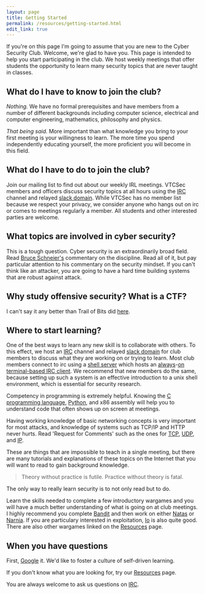 ```yaml
---
layout: page
title: Getting Started
permalink: /resources/getting-started.html
edit_link: true
---
```


If you're on this page I'm going to assume that you are new to the Cyber Security Club.
Welcome, we're glad to have you.
This page is intended to help you start participating in the club.
We host weekly meetings that offer students the opportunity to learn many security topics that are never taught in classes.

## What do I have to know to join the club?
*Nothing.*
We have no formal prerequisites and have members from a number of different backgrounds including computer science, electrical and computer engineering, mathematics, philosophy and physics.

*That being said.*
More important than what knowledge you bring to your first meeting is your willingness to learn.
The more time you spend independently educating yourself, the more proficient you will become in this field. 

## What do I have to do to join the club?
Join our mailing list to find out about our weekly IRL meetings. VTCSec members and officers discuss security topics at all hours using the [IRC][irc] channel and relayed [slack domain][slack]. While VTCSec has no member list because we respect your privacy, we consider anyone who hangs out on irc or comes to meetings regularly a member. All students and other interested parties are welcome. 

## What topics are involved in cyber security?
This is a tough question.
Cyber security is an extraordinarily broad field.
Read [Bruce Schneier's][schneier] commentary on the discipline. Read all of it, but pay particular attention to his commentary on the security mindset. If you can't think like an attacker, you are going to have a hard time building systems that are robust against attack.

## Why study offensive security? What is a CTF?
I can't say it any better than Trail of Bits did [here][ctffg].

## Where to start learning?
One of the best ways to learn any new skill is to collaborate with others. 
To this effect, we host an [IRC][irc] channel and relayed [slack domain][slack] for club members to discuss what they are working on or trying to learn. Most club members connect to irc using a [shell server][shells] which hosts an [always][screen]-[on][tmux] [terminal-based IRC client][weechat]. We recommend that new members do the same, because setting up such a system is an effective introduction to a unix shell environment, which is essential for security research.

Competency in programming is extremely helpful.
Knowing the [C programming language][C], [Python][Py], and x86 assembly will help you to understand code that often shows up on screen at meetings.

Having working knowledge of basic networking concepts is very important for most attacks, and knowledge of systems such as TCP/IP and HTTP never hurts. Read 'Request for Comments' such as the ones for [TCP][rfc793], [UDP][rfc768], and [IP][rfc791].

These are things that are impossible to teach in a single meeting, but there are many tutorials and explanations of these topics on the Internet that you will want to read to gain background knowledge.

> Theory without practice is futile. Practice without theory is fatal.

The only way to really learn security is to not only read but to do.

Learn the skills needed to complete a few introductory wargames and you will have a much better understanding of what is going on at club meetings.
I highly recommend you complete [Bandit][bandit] and then work on either [Natas][natas] or [Narnia][narnia].
If you are particulary interested in exploitation, [Io][smash] is also quite good.
There are also other wargames linked on the [Resources][rec] page.

## When you have questions
First, [Google][goog] it.
We'd like to foster a culture of self-driven learning.

If you don't know what you are looking for, try our [Resources][rec] page.

You are always welcome to ask us questions on [IRC][irc].

[ctffg]: https://trailofbits.github.io/ctf/
[slack]: https://vtcsec.slack.com/signup
[bandit]: http://overthewire.org/wargames/bandit/
[natas]: http://overthewire.org/wargames/natas/
[narnia]: http://overthewire.org/wargames/narnia/
[smash]: http://io.smashthestack.org/
[rec]: http://vtcsec.org/resources/
[rfc793]: https://tools.ietf.org/html/rfc793
[rfc768]: https://www.ietf.org/rfc/rfc768.txt
[rfc791]: https://tools.ietf.org/html/rfc791
[schneier]: https://www.schneier.com/blog/archives/2012/07/how_to_become_a_1.html
[C]: http://c.learncodethehardway.org/book/
[Py]: http://learnpythonthehardway.org/book/
[irc]: https://webchat.oftc.net/?channels=vtcsec
[goog]: https://www.google.com
[shells]: https://vtluug.org/wiki/Shell_account_tutorial
[weechat]: https://weechat.org/
[screen]: https://www.gnu.org/software/screen/
[tmux]: https://tmux.github.io/
